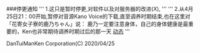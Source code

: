 ###停更通知
'''
1.这只是暂时停更,对软件以及对服务器的改进(X),
'''
'''
2.从4月25日21：00开始,暂停对音源Kano Voice的下载,直至调养时期结束,也在这里对「花寄女子寮的鹿乃ちゃん」说：
鹿乃一定要注意身体，自己的身体健康是最重要的，Ken也非常期待调养时期过后的那一天
[动态](https://t.bilibili.com/381354819141500965?tab=2)
'''

DanTuiManKen Corporation(C)
2020/04/25
